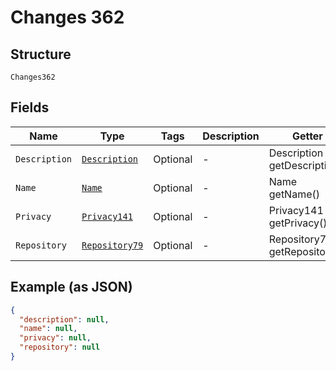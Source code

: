 
# Changes 362

## Structure

`Changes362`

## Fields

| Name | Type | Tags | Description | Getter | Setter |
|  --- | --- | --- | --- | --- | --- |
| `Description` | [`Description`](../../doc/models/description.md) | Optional | - | Description getDescription() | setDescription(Description description) |
| `Name` | [`Name`](../../doc/models/name.md) | Optional | - | Name getName() | setName(Name name) |
| `Privacy` | [`Privacy141`](../../doc/models/privacy-141.md) | Optional | - | Privacy141 getPrivacy() | setPrivacy(Privacy141 privacy) |
| `Repository` | [`Repository79`](../../doc/models/repository-79.md) | Optional | - | Repository79 getRepository() | setRepository(Repository79 repository) |

## Example (as JSON)

```json
{
  "description": null,
  "name": null,
  "privacy": null,
  "repository": null
}
```

